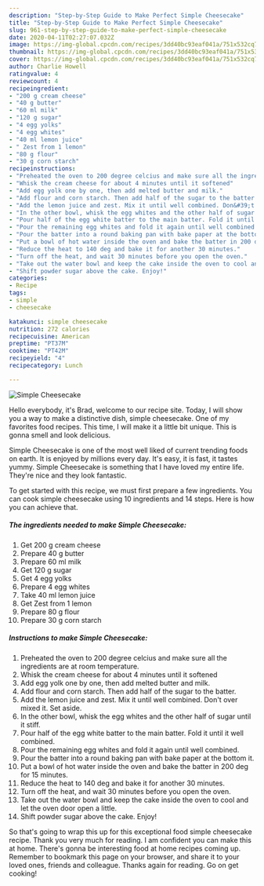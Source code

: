```yaml
---
description: "Step-by-Step Guide to Make Perfect Simple Cheesecake"
title: "Step-by-Step Guide to Make Perfect Simple Cheesecake"
slug: 961-step-by-step-guide-to-make-perfect-simple-cheesecake
date: 2020-04-11T02:27:07.032Z
image: https://img-global.cpcdn.com/recipes/3dd40bc93eaf041a/751x532cq70/simple-cheesecake-recipe-main-photo.jpg
thumbnail: https://img-global.cpcdn.com/recipes/3dd40bc93eaf041a/751x532cq70/simple-cheesecake-recipe-main-photo.jpg
cover: https://img-global.cpcdn.com/recipes/3dd40bc93eaf041a/751x532cq70/simple-cheesecake-recipe-main-photo.jpg
author: Charlie Howell
ratingvalue: 4
reviewcount: 4
recipeingredient:
- "200 g cream cheese"
- "40 g butter"
- "60 ml milk"
- "120 g sugar"
- "4 egg yolks"
- "4 egg whites"
- "40 ml lemon juice"
- " Zest from 1 lemon"
- "80 g flour"
- "30 g corn starch"
recipeinstructions:
- "Preheated the oven to 200 degree celcius and make sure all the ingredients are at room temperature."
- "Whisk the cream cheese for about 4 minutes until it softened"
- "Add egg yolk one by one, then add melted butter and milk."
- "Add flour and corn starch. Then add half of the sugar to the batter."
- "Add the lemon juice and zest. Mix it until well combined. Don&#39;t over mixed it. Set aside."
- "In the other bowl, whisk the egg whites and the other half of sugar until it stiff."
- "Pour half of the egg white batter to the main batter. Fold it until it well combined."
- "Pour the remaining egg whites and fold it again until well combined."
- "Pour the batter into a round baking pan with bake paper at the bottom it."
- "Put a bowl of hot water inside the oven and bake the batter in 200 deg for 15 minutes."
- "Reduce the heat to 140 deg and bake it for another 30 minutes."
- "Turn off the heat, and wait 30 minutes before you open the oven."
- "Take out the water bowl and keep the cake inside the oven to cool and let the oven door open a little."
- "Shift powder sugar above the cake. Enjoy!"
categories:
- Recipe
tags:
- simple
- cheesecake

katakunci: simple cheesecake 
nutrition: 272 calories
recipecuisine: American
preptime: "PT37M"
cooktime: "PT42M"
recipeyield: "4"
recipecategory: Lunch

---
```



![Simple Cheesecake](https://img-global.cpcdn.com/recipes/3dd40bc93eaf041a/751x532cq70/simple-cheesecake-recipe-main-photo.jpg)

Hello everybody, it's Brad, welcome to our recipe site. Today, I will show you a way to make a distinctive dish, simple cheesecake. One of my favorites food recipes. This time, I will make it a little bit unique. This is gonna smell and look delicious.



Simple Cheesecake is one of the most well liked of current trending foods on earth. It is enjoyed by millions every day. It's easy, it is fast, it tastes yummy. Simple Cheesecake is something that I have loved my entire life. They're nice and they look fantastic.


To get started with this recipe, we must first prepare a few ingredients. You can cook simple cheesecake using 10 ingredients and 14 steps. Here is how you can achieve that.

<!--inarticleads1-->

##### The ingredients needed to make Simple Cheesecake:

1. Get 200 g cream cheese
1. Prepare 40 g butter
1. Prepare 60 ml milk
1. Get 120 g sugar
1. Get 4 egg yolks
1. Prepare 4 egg whites
1. Take 40 ml lemon juice
1. Get  Zest from 1 lemon
1. Prepare 80 g flour
1. Prepare 30 g corn starch




<!--inarticleads2-->

##### Instructions to make Simple Cheesecake:

1. Preheated the oven to 200 degree celcius and make sure all the ingredients are at room temperature.
1. Whisk the cream cheese for about 4 minutes until it softened
1. Add egg yolk one by one, then add melted butter and milk.
1. Add flour and corn starch. Then add half of the sugar to the batter.
1. Add the lemon juice and zest. Mix it until well combined. Don&#39;t over mixed it. Set aside.
1. In the other bowl, whisk the egg whites and the other half of sugar until it stiff.
1. Pour half of the egg white batter to the main batter. Fold it until it well combined.
1. Pour the remaining egg whites and fold it again until well combined.
1. Pour the batter into a round baking pan with bake paper at the bottom it.
1. Put a bowl of hot water inside the oven and bake the batter in 200 deg for 15 minutes.
1. Reduce the heat to 140 deg and bake it for another 30 minutes.
1. Turn off the heat, and wait 30 minutes before you open the oven.
1. Take out the water bowl and keep the cake inside the oven to cool and let the oven door open a little.
1. Shift powder sugar above the cake. Enjoy!




So that's going to wrap this up for this exceptional food simple cheesecake recipe. Thank you very much for reading. I am confident you can make this at home. There's gonna be interesting food at home recipes coming up. Remember to bookmark this page on your browser, and share it to your loved ones, friends and colleague. Thanks again for reading. Go on get cooking!
